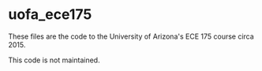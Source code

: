 # uofa_ece175

These files are the code to the University of Arizona's ECE 175 course circa 2015.

This code is not maintained.
